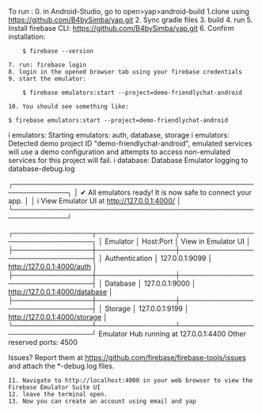 To run : 
    0. in Android-Studio, go to open>yap>android-build
    1.clone using https://github.com/B4bySimba/yap.git 
    2. Sync gradle files 
    3. build 
    4. run 
    5. Install firebase CLI: https://github.com/B4bySimba/yap.git 
    6. Confirm installation: 
    
        $ firebase --version
        
    7. run: firebase login 
    8. login in the opened browser tab using your firebase credentials 
    9. start the emulator: 
    
        $ firebase emulators:start --project=demo-friendlychat-android

    10. You should see something like: 
    
    $ firebase emulators:start --project=demo-friendlychat-android
i  emulators: Starting emulators: auth, database, storage
i  emulators: Detected demo project ID "demo-friendlychat-android", emulated services will use a demo configuration and attempts to access non-emulated services for this project will fail.
i  database: Database Emulator logging to database-debug.log

┌─────────────────────────────────────────────────────────────┐
│ ✔  All emulators ready! It is now safe to connect your app. │
│ i  View Emulator UI at http://127.0.0.1:4000/               │
└─────────────────────────────────────────────────────────────┘

┌────────────────┬────────────────┬────────────────────────────────┐
│ Emulator       │ Host:Port      │ View in Emulator UI            │
├────────────────┼────────────────┼────────────────────────────────┤
│ Authentication │ 127.0.0.1:9099 │ http://127.0.0.1:4000/auth     │
├────────────────┼────────────────┼────────────────────────────────┤
│ Database       │ 127.0.0.1:9000 │ http://127.0.0.1:4000/database │
├────────────────┼────────────────┼────────────────────────────────┤
│ Storage        │ 127.0.0.1:9199 │ http://127.0.0.1:4000/storage  │
└────────────────┴────────────────┴────────────────────────────────┘
  Emulator Hub running at 127.0.0.1:4400
  Other reserved ports: 4500

Issues? Report them at https://github.com/firebase/firebase-tools/issues and attach the *-debug.log files.


    11. Navigate to http://localhost:4000 in your web browser to view the Firebase Emulator Suite UI
    12. leave the terminal open.
    13. Now you can create an account using email and yap

